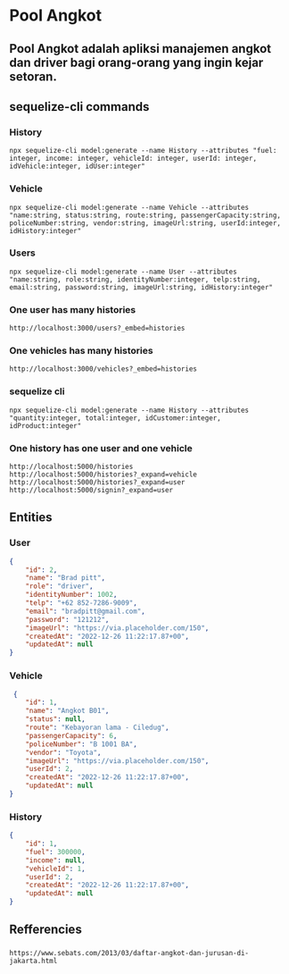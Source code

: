 # Pool Angkot
## Pool Angkot adalah apliksi manajemen angkot dan driver bagi orang-orang yang ingin kejar setoran.
## sequelize-cli commands
### History
```code
npx sequelize-cli model:generate --name History --attributes "fuel: integer, income: integer, vehicleId: integer, userId: integer, idVehicle:integer, idUser:integer"
```
### Vehicle
```code
npx sequelize-cli model:generate --name Vehicle --attributes "name:string, status:string, route:string, passengerCapacity:string, policeNumber:string, vendor:string, imageUrl:string, userId:integer, idHistory:integer"
```
### Users
```code
npx sequelize-cli model:generate --name User --attributes "name:string, role:string, identityNumber:integer, telp:string, email:string, password:string, imageUrl:string, idHistory:integer"
```

### One user has many histories
```url
http://localhost:3000/users?_embed=histories
```
### One vehicles has many histories
```url
http://localhost:3000/vehicles?_embed=histories
```
### sequelize cli
```code
npx sequelize-cli model:generate --name History --attributes "quantity:integer, total:integer, idCustomer:integer, idProduct:integer"
```
### One history has one user and one vehicle
```url
http://localhost:5000/histories
http://localhost:5000/histories?_expand=vehicle
http://localhost:5000/histories?_expand=user
http://localhost:5000/signin?_expand=user
```
## Entities

### User
```json
{
    "id": 2,
    "name": "Brad pitt",
    "role": "driver",
    "identityNumber": 1002,
    "telp": "+62 852-7286-9009",
    "email": "bradpitt@gmail.com",
    "password": "121212",
    "imageUrl": "https://via.placeholder.com/150",
    "createdAt": "2022-12-26 11:22:17.87+00",
    "updatedAt": null
}
```

### Vehicle
```json
 {
    "id": 1,
    "name": "Angkot B01",
    "status": null,
    "route": "Kebayoran lama - Ciledug",
    "passengerCapacity": 6,
    "policeNumber": "B 1001 BA",
    "vendor": "Toyota",
    "imageUrl": "https://via.placeholder.com/150",
    "userId": 2,
    "createdAt": "2022-12-26 11:22:17.87+00",
    "updatedAt": null
}
```

### History
```json
{
    "id": 1,
    "fuel": 300000,
    "income": null,
    "vehicleId": 1,
    "userId": 2,
    "createdAt": "2022-12-26 11:22:17.87+00",
    "updatedAt": null
}
```

## Refferencies
### 
```url
https://www.sebats.com/2013/03/daftar-angkot-dan-jurusan-di-jakarta.html
```